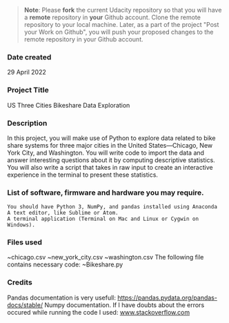>**Note**: Please **fork** the current Udacity repository so that you will have a **remote** repository in **your** Github account. Clone the remote repository to your local machine. Later, as a part of the project "Post your Work on Github", you will push your proposed changes to the remote repository in your Github account.

### Date created
29 April 2022

### Project Title
 US Three Cities Bikeshare Data Exploration


### Description
In this project, you will make use of Python to explore data related to bike share systems for three major cities in the United States—Chicago, New York City, and Washington. You will write code to import the data and answer interesting questions about it by computing descriptive statistics. You will also write a script that takes in raw input to create an interactive experience in the terminal to present these statistics.

### List of software, firmware and hardware you may require.
    You should have Python 3, NumPy, and pandas installed using Anaconda
    A text editor, like Sublime or Atom.
    A terminal application (Terminal on Mac and Linux or Cygwin on Windows).
### Files used
~chicago.csv
~new_york_city.csv
~washington.csv
The following file contains necessary code:
    ~Bikeshare.py


### Credits
Pandas documentation is very usefull:  https://pandas.pydata.org/pandas-docs/stable/
Numpy documentation.
If I have doubts about the errors occured while running the code I used: www.stackoverflow.com
